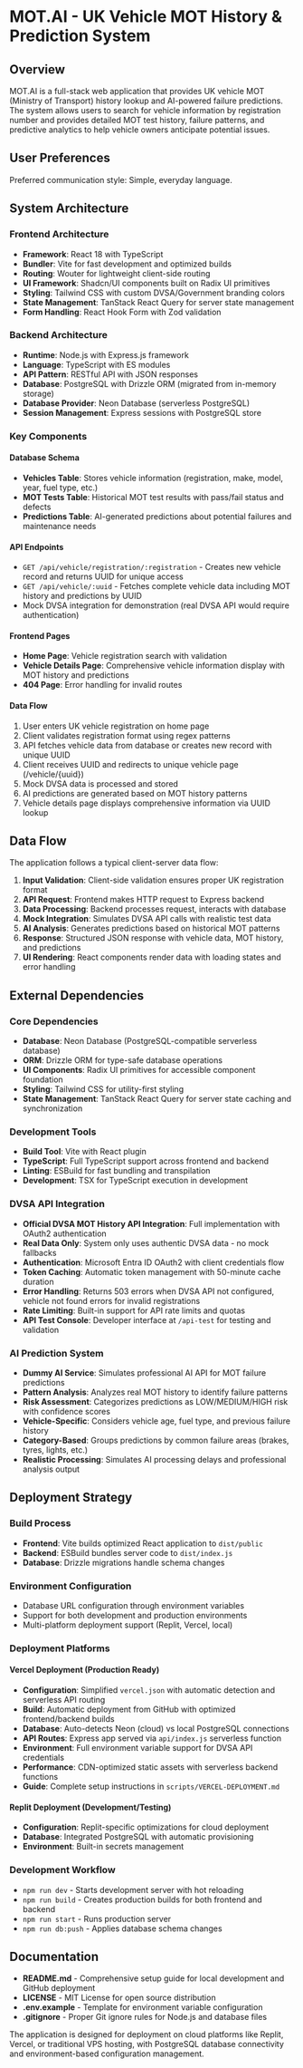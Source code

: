 # MOT.AI - UK Vehicle MOT History & Prediction System

## Overview

MOT.AI is a full-stack web application that provides UK vehicle MOT (Ministry of Transport) history lookup and AI-powered failure predictions. The system allows users to search for vehicle information by registration number and provides detailed MOT test history, failure patterns, and predictive analytics to help vehicle owners anticipate potential issues.

## User Preferences

Preferred communication style: Simple, everyday language.

## System Architecture

### Frontend Architecture
- **Framework**: React 18 with TypeScript
- **Bundler**: Vite for fast development and optimized builds
- **Routing**: Wouter for lightweight client-side routing
- **UI Framework**: Shadcn/UI components built on Radix UI primitives
- **Styling**: Tailwind CSS with custom DVSA/Government branding colors
- **State Management**: TanStack React Query for server state management
- **Form Handling**: React Hook Form with Zod validation

### Backend Architecture
- **Runtime**: Node.js with Express.js framework
- **Language**: TypeScript with ES modules
- **API Pattern**: RESTful API with JSON responses
- **Database**: PostgreSQL with Drizzle ORM (migrated from in-memory storage)
- **Database Provider**: Neon Database (serverless PostgreSQL)
- **Session Management**: Express sessions with PostgreSQL store

### Key Components

#### Database Schema
- **Vehicles Table**: Stores vehicle information (registration, make, model, year, fuel type, etc.)
- **MOT Tests Table**: Historical MOT test results with pass/fail status and defects
- **Predictions Table**: AI-generated predictions about potential failures and maintenance needs

#### API Endpoints
- `GET /api/vehicle/registration/:registration` - Creates new vehicle record and returns UUID for unique access
- `GET /api/vehicle/:uuid` - Fetches complete vehicle data including MOT history and predictions by UUID
- Mock DVSA integration for demonstration (real DVSA API would require authentication)

#### Frontend Pages
- **Home Page**: Vehicle registration search with validation
- **Vehicle Details Page**: Comprehensive vehicle information display with MOT history and predictions
- **404 Page**: Error handling for invalid routes

#### Data Flow
1. User enters UK vehicle registration on home page
2. Client validates registration format using regex patterns
3. API fetches vehicle data from database or creates new record with unique UUID
4. Client receives UUID and redirects to unique vehicle page (/vehicle/{uuid})
5. Mock DVSA data is processed and stored
6. AI predictions are generated based on MOT history patterns
7. Vehicle details page displays comprehensive information via UUID lookup

## Data Flow

The application follows a typical client-server data flow:

1. **Input Validation**: Client-side validation ensures proper UK registration format
2. **API Request**: Frontend makes HTTP request to Express backend
3. **Data Processing**: Backend processes request, interacts with database
4. **Mock Integration**: Simulates DVSA API calls with realistic test data
5. **AI Analysis**: Generates predictions based on historical MOT patterns
6. **Response**: Structured JSON response with vehicle data, MOT history, and predictions
7. **UI Rendering**: React components render data with loading states and error handling

## External Dependencies

### Core Dependencies
- **Database**: Neon Database (PostgreSQL-compatible serverless database)
- **ORM**: Drizzle ORM for type-safe database operations
- **UI Components**: Radix UI primitives for accessible component foundation
- **Styling**: Tailwind CSS for utility-first styling
- **State Management**: TanStack React Query for server state caching and synchronization

### Development Tools
- **Build Tool**: Vite with React plugin
- **TypeScript**: Full TypeScript support across frontend and backend
- **Linting**: ESBuild for fast bundling and transpilation
- **Development**: TSX for TypeScript execution in development

### DVSA API Integration
- **Official DVSA MOT History API Integration**: Full implementation with OAuth2 authentication
- **Real Data Only**: System only uses authentic DVSA data - no mock fallbacks
- **Authentication**: Microsoft Entra ID OAuth2 with client credentials flow
- **Token Caching**: Automatic token management with 50-minute cache duration
- **Error Handling**: Returns 503 errors when DVSA API not configured, vehicle not found errors for invalid registrations
- **Rate Limiting**: Built-in support for API rate limits and quotas
- **API Test Console**: Developer interface at `/api-test` for testing and validation

### AI Prediction System
- **Dummy AI Service**: Simulates professional AI API for MOT failure predictions
- **Pattern Analysis**: Analyzes real MOT history to identify failure patterns
- **Risk Assessment**: Categorizes predictions as LOW/MEDIUM/HIGH risk with confidence scores
- **Vehicle-Specific**: Considers vehicle age, fuel type, and previous failure history
- **Category-Based**: Groups predictions by common failure areas (brakes, tyres, lights, etc.)
- **Realistic Processing**: Simulates AI processing delays and professional analysis output

## Deployment Strategy

### Build Process
- **Frontend**: Vite builds optimized React application to `dist/public`
- **Backend**: ESBuild bundles server code to `dist/index.js`
- **Database**: Drizzle migrations handle schema changes

### Environment Configuration
- Database URL configuration through environment variables
- Support for both development and production environments
- Multi-platform deployment support (Replit, Vercel, local)

### Deployment Platforms

#### Vercel Deployment (Production Ready)
- **Configuration**: Simplified `vercel.json` with automatic detection and serverless API routing
- **Build**: Automatic deployment from GitHub with optimized frontend/backend builds
- **Database**: Auto-detects Neon (cloud) vs local PostgreSQL connections
- **API Routes**: Express app served via `api/index.js` serverless function
- **Environment**: Full environment variable support for DVSA API credentials
- **Performance**: CDN-optimized static assets with serverless backend functions
- **Guide**: Complete setup instructions in `scripts/VERCEL-DEPLOYMENT.md`

#### Replit Deployment (Development/Testing)
- **Configuration**: Replit-specific optimizations for cloud deployment
- **Database**: Integrated PostgreSQL with automatic provisioning
- **Environment**: Built-in secrets management

### Development Workflow
- `npm run dev` - Starts development server with hot reloading
- `npm run build` - Creates production builds for both frontend and backend
- `npm run start` - Runs production server
- `npm run db:push` - Applies database schema changes

## Documentation
- **README.md** - Comprehensive setup guide for local development and GitHub deployment
- **LICENSE** - MIT License for open source distribution
- **.env.example** - Template for environment variable configuration
- **.gitignore** - Proper Git ignore rules for Node.js and database files

The application is designed for deployment on cloud platforms like Replit, Vercel, or traditional VPS hosting, with PostgreSQL database connectivity and environment-based configuration management.